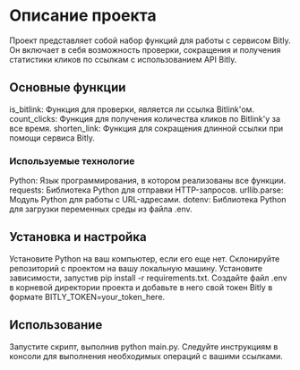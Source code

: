 # Описание проекта

Проект представляет собой набор функций для работы с сервисом Bitly. Он включает в себя возможность проверки, сокращения и получения статистики кликов по ссылкам с использованием API Bitly.

## Основные функции

is_bitlink: Функция для проверки, является ли ссылка Bitlink'ом.
count_clicks: Функция для получения количества кликов по Bitlink'у за все время.
shorten_link: Функция для сокращения длинной ссылки при помощи сервиса Bitly.

### Используемые технологие 

Python: Язык программирования, в котором реализованы все функции.
requests: Библиотека Python для отправки HTTP-запросов.
urllib.parse: Модуль Python для работы с URL-адресами.
dotenv: Библиотека Python для загрузки переменных среды из файла .env.

## Установка и настройка

Установите Python на ваш компьютер, если его еще нет.
Склонируйте репозиторий с проектом на вашу локальную машину.
Установите зависимости, запустив pip install -r requirements.txt.
Создайте файл .env в корневой директории проекта и добавьте в него свой токен Bitly в формате BITLY_TOKEN=your_token_here.

## Использование

Запустите скрипт, выполнив python main.py.
Следуйте инструкциям в консоли для выполнения необходимых операций с вашими ссылками.

